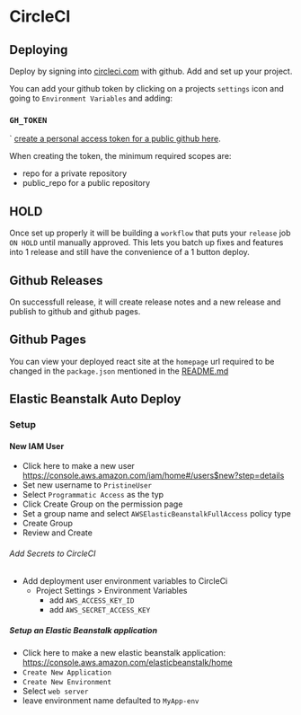 
# CircleCI

## Deploying

Deploy by signing into [circleci.com](http://circleci.com/) with github. Add and set up your project.

You can add your github token by clicking on a projects `settings` icon and going to `Environment Variables` and adding:

### `GH_TOKEN`
`
[create a personal access token for a public github here](https://github.com/settings/tokens/new?scopes=public_repo).

When creating the token, the minimum required scopes are:

- repo for a private repository
- public_repo for a public repository

## HOLD

Once set up properly it will be building a `workflow` that puts your `release` job `ON HOLD` until manually approved. This lets you batch up fixes and features into 1 release and still have the convenience of a 1 button deploy.

## Github Releases
On successfull release, it will create release notes and a new release and publish to github and github pages.

## Github Pages

You can view your deployed react site at the `homepage` url required to be changed in the `package.json` mentioned in the [README.md](README.md)


## Elastic Beanstalk Auto Deploy

### Setup

#### New IAM User

- Click here to make a new user https://console.aws.amazon.com/iam/home#/users$new?step=details
- Set new username to `PristineUser`
- Select `Programmatic Access` as the typ
- Click Create Group on the permission page
- Set a group name and select `AWSElasticBeanstalkFullAccess` policy type
- Create Group
- Review and Create

###### Add Secrets to CircleCI

- Add deployment user environment variables to CircleCi
  - Project Settings > Environment Variables
    - add `AWS_ACCESS_KEY_ID`
    - add `AWS_SECRET_ACCESS_KEY`

##### Setup an Elastic Beanstalk application

- Click here to make a new elastic beanstalk application: https://console.aws.amazon.com/elasticbeanstalk/home
- `Create New Application`
- `Create New Environment`
- Select `web server`
- leave environment name defaulted to `MyApp-env`
